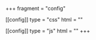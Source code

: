 +++
fragment = "config"

[[config]]
type = "css"
html = "<link rel='stylesheet' href='/css/my_registration.css'>"

[[config]]
type = "js"
html = "<script src='/js/my_registration.js' type='text/javascript'></script>"
+++
